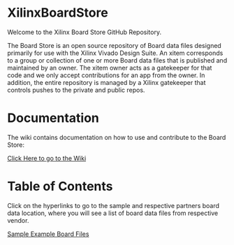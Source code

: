 # XilinxBoardStore
Welcome to the Xilinx Board Store GitHub Repository.

The Board Store is an open source repository of Board data files designed primarily for use with the Xilinx Vivado Design Suite. An xitem corresponds to a group or collection of one or more Board data files that is published and maintained by an owner. The xitem owner acts as a gatekeeper for that code and we only accept contributions for an app from the owner. In addition, the entire repository is managed by a Xilinx gatekeeper that controls pushes to the private and public repos.

# Documentation
The wiki contains documentation on how to use and contribute to the Board Store:

[Click Here to go to the Wiki](https://github.com/Xilinx/XilinxBoardStore/wiki)

# Table of Contents
Click on the hyperlinks to go to the sample and respective partners board data location, where you will see a list of board data files from respective vendor.  

[Sample Example Board Files](https://github.com/Xilinx/XilinxBoardStore/tree/2018.1-dev/boards/example_vendor)

